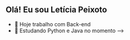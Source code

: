 ## Olá! Eu sou Letícia Peixoto


- 🔭 Hoje trabalho com Back-end
- 🌱 Estudando Python e Java no momento
-->
